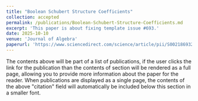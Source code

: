 ```yaml
---
title: "Boolean Schubert Structure Coefficients"
collection: accepted
permalink: /publications/Boolean-Schubert-Structure-Coefficients.md
excerpt: 'This paper is about fixing template issue #693.'
date: 2025-10-10
venue: 'Journal of Algebra'
paperurl: 'https://www.sciencedirect.com/science/article/pii/S0021869325005575'
---
```


The contents above will be part of a list of publications, if the user clicks the link for the publication than the contents of section will be rendered as a full page, allowing you to provide more information about the paper for the reader. When publications are displayed as a single page, the contents of the above "citation" field will automatically be included below this section in a smaller font.
